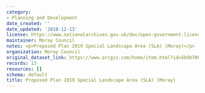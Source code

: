 ```yaml
---
category:
- Planning and Development
date_created: ''
date_updated: '2018-12-13'
license: https://www.nationalarchives.gov.uk/doc/open-government-licence/version/3/
maintainer: Moray Council
notes: <p>Proposed Plan 2019 Special Landscape Area (SLA) (Moray)</p>
organization: Moray Council
original_dataset_link: https://www.arcgis.com/home/item.html?id=5b9b70606eac495dabf0bcf82455e9b0
records: 13
resources: []
schema: default
title: Proposed Plan 2019 Special Landscape Area (SLA) (Moray)
---
```

